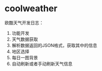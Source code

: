 # coolweather
欧酷天气开发日志：
  1. 功能开发
  2. 天气数据获取
  3. 解析数据返回的JSON格式，获取其中的信息
  4. 地区选择
  5. 每日一图背景
  6. 自动刷新或者手动刷新天气信息
